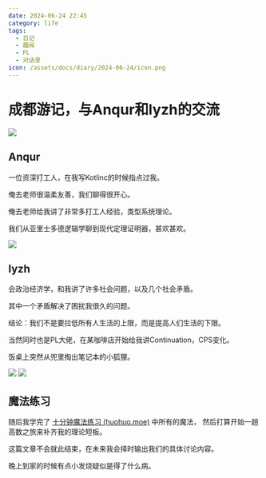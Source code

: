 ```yaml
---
date: 2024-06-24 22:45
category: life
tags:
  - 日记
  - 趣闻
  - PL
  - 对话录
icon: /assets/docs/diary/2024-06-24/icon.png
---
```

# 成都游记，与Anqur和lyzh的交流

![](/assets/docs/diary/2024-06-24/icon.png)

## Anqur

一位资深打工人，在我写Kotlinc的时候指点过我。

俺去老师很温柔友善，我们聊得很开心。

俺去老师给我讲了非常多打工人经验，类型系统理论。

我们从亚里士多德逻辑学聊到现代定理证明器，甚欢甚欢。

![](/assets/docs/diary/2024-06-24/anqur.png)
## lyzh

会政治经济学，和我讲了许多社会问题，以及几个社会矛盾。

其中一个矛盾解决了困扰我很久的问题。

结论：我们不是要拉低所有人生活的上限，而是提高人们生活的下限。

当然同时也是PL大佬，在某咖啡店开始给我讲Continuation，CPS变化。

饭桌上突然从兜里掏出笔记本的小狐狸。

![](/assets/docs/diary/2024-06-24/lyzh.png)
![](/assets/docs/diary/2024-06-24/lyzhandme.png)
## 魔法练习

随后我学完了 [十分钟魔法练习 (huohuo.moe)](https://magic.huohuo.moe/) 中所有的魔法，
然后打算开始一趟高数之旅来补齐我的理论短板。

这篇文章不会就此结束，在未来我会择时输出我们的具体讨论内容。

晚上到家的时候有点小发烧疑似是得了什么病。